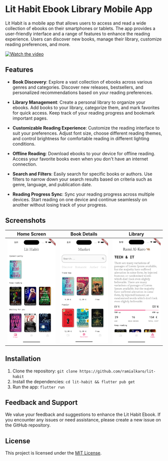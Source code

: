 # Lit Habit Ebook Library Mobile App

Lit Habit is a mobile app that allows users to access and read a wide collection of ebooks on their smartphones or tablets. The app provides a user-friendly interface and a range of features to enhance the reading experience. Users can discover new books, manage their library, customize reading preferences, and more.

[![Watch the video](https://youtu.be/9CR5oJbpEtQ)](https://youtu.be/9CR5oJbpEtQ)

## Features

- **Book Discovery**: Explore a vast collection of ebooks across various genres and categories. Discover new releases, bestsellers, and personalized recommendations based on your reading preferences.

- **Library Management**: Create a personal library to organize your ebooks. Add books to your library, categorize them, and mark favorites for quick access. Keep track of your reading progress and bookmark important pages.

- **Customizable Reading Experience**: Customize the reading interface to suit your preferences. Adjust font size, choose different reading themes, and control brightness for comfortable reading in different lighting conditions.

- **Offline Reading**: Download ebooks to your device for offline reading. Access your favorite books even when you don't have an internet connection.

- **Search and Filters**: Easily search for specific books or authors. Use filters to narrow down your search results based on criteria such as genre, language, and publication date.

- **Reading Progress Sync**: Sync your reading progress across multiple devices. Start reading on one device and continue seamlessly on another without losing track of your progress.

## Screenshots

| Home Screen             | Book Details             | Library                  |
|-------------------------|--------------------------|--------------------------|
| ![Home Screen](screenshots/home_screen.png) | ![Book Details](screenshots/market_screen.png) | ![Library](screenshots/profile_screen.png) |

## Installation

1. Clone the repository: `git clone https://github.com/ramialkaro/lit-habit`
2. Install the dependencies: `cd lit-habit && flutter pub get`
3. Run the app: `flutter run`

## Feedback and Support

We value your feedback and suggestions to enhance the Lit Habit Ebook. If you encounter any issues or need assistance, please create a new issue on the GitHub repository.

## License

This project is licensed under the [MIT License](LICENSE).